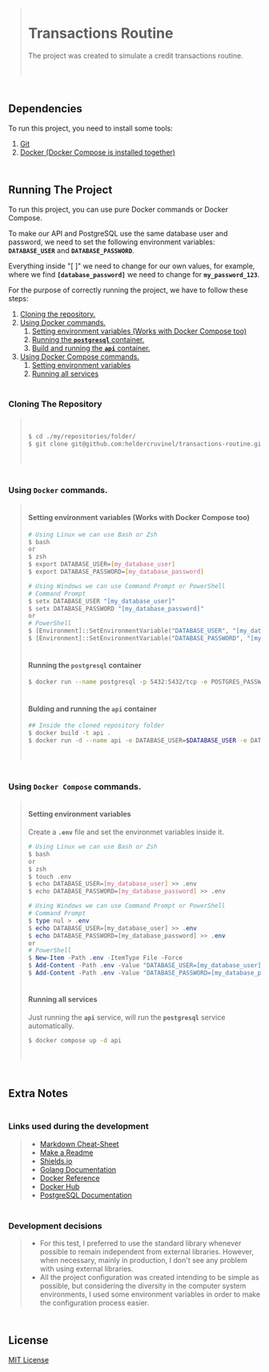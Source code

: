 
> # </br>Transactions Routine</br>
>
> The project was created to simulate a credit transactions routine.
>
> </br>

## </br>Dependencies

To run this project, you need to install some tools:

1. [Git](https://git-scm.com/downloads)
2. [Docker (Docker Compose is installed together)](https://docs.docker.com/get-started/get-docker/)

## </br>Running The Project

To run this project, you can use pure Docker commands or Docker Compose.

To make our API and PostgreSQL use the same database user and password, we need to set the following environment variables: **`DATABASE_USER`** and **`DATABASE_PASSWORD`**.

Everything inside "[ ]" we need to change for our own values, for example, where we find **`[database_password]`** we need to change for **`my_password_123`**.

For the purpose of correctly running the project, we have to follow these steps:

1. [Cloning the repository.](#clonning-repository)
2. [Using Docker commands.](#docker)
    1. [Setting environment variables (Works with Docker Compose too)](#env-docker)
    2. [Running the **`postgresql`** container.](#postgresql-container)
    3. [Build and running the **`api`** container.](#api-container)
3. [Using Docker Compose commands.](#docker-compose)
    1. [Setting environment variables](#env-docker-compose)
    2. [Running all services](#services)


<h3 id="clonning-repository"></br>Cloning The Repository</h3>

> </br>
> 
> ```bash
> $ cd ./my/repositories/folder/
> $ git clone git@github.com:heldercruvinel/transactions-routine.git && cd ./transactions-routine
> ```
>
> </br>

<h3 id="docker"></br>Using <bold><code>Docker</code></bold> commands.</h3>

>
> <h4 id="env-docker"></br>Setting environment variables (Works with Docker Compose too)</h4>
>
> ```bash
> # Using Linux we can use Bash or Zsh
> $ bash
> or
> $ zsh
> $ export DATABASE_USER=[my_database_user]
> $ export DATABASE_PASSWORD=[my_database_password]
> ```
> 
> ```powershell
> # Using Windows we can use Command Prompt or PowerShell
> # Command Prompt
> $ setx DATABASE_USER "[my_database_user]"
> $ setx DATABASE_PASSWORD "[my_database_password]"
> or
> # PowerShell
> $ [Environment]::SetEnvironmentVariable("DATABASE_USER", "[my_database_user]", "User")
> $ [Environment]::SetEnvironmentVariable("DATABASE_PASSWORD", "[my_database_password]", "User")
> ```
>
> <h4 id="postgresql-container"></br>Running the <bold><code>postgresql</code></bold> container</h4>
> 
> ```bash
> $ docker run --name postgresql -p 5432:5432/tcp -e POSTGRES_PASSWORD=$DATABASE_PASSWORD -e POSTGRES_USER=$DATABASE_USER -d postgres:18.0-alpine3.22
> ```
>
> <h4 id="api-container"></br>Bulding and running the <bold><code>api</code></bold> container</h4>
>
> ```bash
> ## Inside the cloned repository folder
> $ docker build -t api .
> $ docker run -d --name api -e DATABASE_USER=$DATABASE_USER -e DATABASE_PASSWORD=$DATABASE_PASSWORD -p 8080:8080/tcp -it api
> ```
>
> </br>

<h3 id="docker-compose"></br>Using <bold><code>Docker Compose</code></bold> commands.</h3>

>
> <h4 id="env-docker-compose"></br>Setting environment variables</h4>
>
> Create a **`.env`** file and set the environmet variables inside it.
> 
> ```bash
> # Using Linux we can use Bash or Zsh
> $ bash
> or
> $ zsh
> $ touch .env
> $ echo DATABASE_USER=[my_database_user] >> .env
> $ echo DATABASE_PASSWORD=[my_database_password] >> .env 
>
> ```
> 
> ```powershell
> # Using Windows we can use Command Prompt or PowerShell
> # Command Prompt
> $ type nul > .env
> $ echo DATABASE_USER=[my_database_user] >> .env
> $ echo DATABASE_PASSWORD=[my_database_password] >> .env
> or
> # PowerShell
> $ New-Item -Path .env -ItemType File -Force
> $ Add-Content -Path .env -Value "DATABASE_USER=[my_database_user]"
> $ Add-Content -Path .env -Value "DATABASE_PASSWORD=[my_database_password]"
> ```
>
> <h4 id="services"></br>Running all services</h4>
>
> Just running the **`api`** service, will run the **`postgresql`** service automatically.
> 
> ```bash
> $ docker compose up -d api
> ```
> 
> </br>

## </br>Extra Notes

### </br>Links used during the development

> - [Markdown Cheat-Sheet](https://www.markdownguide.org/cheat-sheet/)
> - [Make a Readme](https://www.makeareadme.com/)
> - [Shields.io](https://shields.io/)
> - [Golang Documentation](https://go.dev/doc/)
> - [Docker Reference](https://docs.docker.com/reference/)
> - [Docker Hub](https://hub.docker.com)
> - [PostgreSQL Documentation](https://www.postgresql.org/docs/)


### </br>Development decisions

> - For this test, I preferred to use the standard library whenever possible to remain independent from external libraries. However, when necessary, mainly in production, I don't see any problem with using external libraries.
> - All the project configuration was created intending to be simple as possible, but considering the diversity in the computer system environments, I used some environment variables in order to make the configuration process easier.

## </br>License

[MIT License](https://choosealicense.com/licenses/mit/)